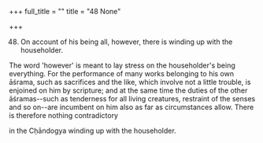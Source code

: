 +++
full_title = ""
title = "48 None"

+++


48. On account of his being all, however, there is winding up with the householder.

The word 'however' is meant to lay stress on the householder's being everything. For the performance of many works belonging to his own āśrama, such as sacrifices and the like, which involve not a little trouble, is enjoined on him by scripture; and at the same time the duties of the other āśramas--such as tenderness for all living creatures, restraint of the senses and so on--are incumbent on him also as far as circumstances allow. There is therefore nothing contradictory

in the Cḥāndogya winding up with the householder.


